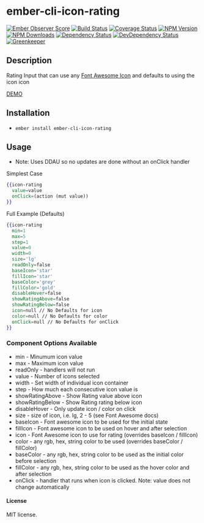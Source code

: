 # ember-cli-icon-rating

[![Ember Observer Score](http://emberobserver.com/badges/ember-cli-icon-rating.svg)](http://emberobserver.com/addons/ember-cli-icon-rating)
[![Build Status](https://travis-ci.org/devotox/ember-cli-icon-rating.svg)](http://travis-ci.org/devotox/ember-cli-icon-rating)
[![Coverage Status](https://codecov.io/gh/devotox/ember-cli-icon-rating/branch/master/graph/badge.svg)](https://codecov.io/gh/devotox/ember-cli-icon-rating)
[![NPM Version](https://badge.fury.io/js/ember-cli-icon-rating.svg)](http://badge.fury.io/js/ember-cli-icon-rating)
[![NPM Downloads](https://img.shields.io/npm/dm/ember-cli-icon-rating.svg)](https://www.npmjs.org/package/ember-cli-icon-rating)
[![Dependency Status](https://david-dm.org/poetic/ember-cli-icon-rating.svg)](https://david-dm.org/poetic/ember-cli-icon-rating)
[![DevDependency Status](https://david-dm.org/poetic/ember-cli-icon-rating/dev-status.svg)](https://david-dm.org/poetic/ember-cli-icon-rating#info=devDependencies)
[![Greenkeeper](https://badges.greenkeeper.io/devotox/ember-cli-icon-rating.svg)](https://greenkeeper.io/)

## Description
Rating Input that can use any [Font Awesome Icon](http://fontawesome.io/icons/) and defaults to using the icon icon

[DEMO](http://devotox.github.io/ember-cli-icon-rating)

## Installation
* `ember install ember-cli-icon-rating`

## Usage
* Note: Uses DDAU so no updates are done without an onClick handler

Simplest Case

```handlebars
{{icon-rating
  value=value
  onClick=(action (mut value))
}}
```

Full Example (Defaults)
```handlebars
{{icon-rating
  min=1
  max=5
  step=1
  value=0
  width=0
  size='lg'
  readOnly=false
  baseIcon='star'
  fillIcon='star'
  baseColor='grey'
  fillColor='gold'
  disableHover=false
  showRatingAbove=false
  showRatingBelow=false
  icon=null // No Defaults for icon
  color=null // No Defaults for color
  onClick=null // No Defaults for onClick
}}
```

### Component Options Available
* min - Minumum icon value
* max - Maximum icon value
* readOnly - handlers will not run
* value - Number of icons selected
* width - Set width of individual icon container
* step - How much each consecutive icon value is
* showRatingAbove - Show Rating value above icon
* showRatingBelow - Show Rating rating below icon
* disableHover - Only update icon / color on click
* size - size of icon, i.e. lg, 2 - 5 (see Font Awesome docs)
* baseIcon - Font awesome icon to be used for the initial state
* fillIcon - Font awesome icon to be used on hover and after selection
* icon - Font Awesome icon to use for rating (overrides baseIcon / fillIcon)
* color - any rgb, hex, string color to be used (overrides baseColor / fillColor)
* baseColor - any rgb, hex, string color to be used as the initial color before selection
* fillColor - any rgb, hex, string color to be used as the hover color and after selection
* onClick - handler that runs when icon is clicked. Note: value does not change automatically

#### License
MIT license.
